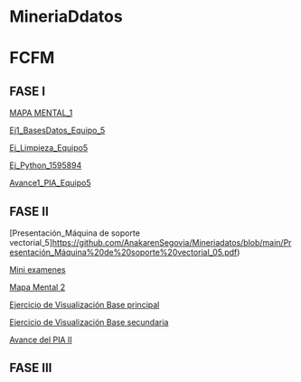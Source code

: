 # MineriaDdatos
# FCFM

## FASE I
[MAPA MENTAL_1](https://github.com/EdsonGzz/mineriaDdatos/blob/main/MapaMental_1_1595894.pdf)

[Ej1_BasesDatos_Equipo_5](https://github.com/AnakarenSegovia/Mineriadatos/blob/main/Ej1_BasesDatos_Equipo_5.pdf)

[Ej_Limpieza_Equipo5](https://github.com/EdsonGzz/mineriaDdatos/blob/main/Ej_Limpieza_Equipo5.ipynb)

[Ej_Python_1595894](https://github.com/EdsonGzz/mineriaDdatos/blob/main/Ej_Python_1595894.ipynb)

[Avance1_PIA_Equipo5](https://github.com/EdsonGzz/mineriaDdatos/blob/main/Avance1_PIA_Equipo5.ipynb)


## FASE II
[Presentación_Máquina de soporte vectorial_5]https://github.com/AnakarenSegovia/Mineriadatos/blob/main/Presentación_Máquina%20de%20soporte%20vectorial_05.pdf)

[Mini examenes](https://github.com/AnakarenSegovia/Mineriadatos/blob/main/Calificación_Máquinas-de-soporte-vectorial_05.pdf)

[Mapa Mental 2](https://github.com/EdsonGzz/mineriaDdatos/blob/main/MapaMental_2_1595894.pdf)

[Ejercicio de Visualización Base principal](https://github.com/JenniferHerrera21/MineriaDeDatos003/blob/main/Visualizacion_Equipo5.pdf)

[Ejercicio de Visualización Base secundaria](https://github.com/EdsonGzz/mineriaDdatos/blob/main/Visualizacion_Equipo5%20(1).pdf)

[Avance del PIA II](https://github.com/JenniferHerrera21/MineriaDeDatos003/blob/main/%20AvancePIA_II_Grupo003_Equipo5.ipynb)

## FASE III
